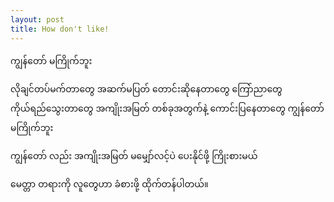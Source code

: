 ```yaml
---
layout: post
title: How don't like!
---
```

ကျွန်တော် မကြိုက်ဘူး

လိုချင်တပ်မက်တာတွေ
အဆက်မပြတ် တောင်းဆိုနေတာတွေ
ကြော်ညာတွေ
ကိုယ်ရည်သွေးတာတွေ
အကျိုးအမြတ် တစ်ခုအတွက်နဲ့ ကောင်းပြနေတာတွေ
ကျွန်တော် မကြိုက်ဘူး

ကျွန်တော် လည်း အကျိုးအမြတ် မမျှော်လင့်ပဲ ပေးနိုင်ဖို့ ကြိုးစားမယ်

မေတ္တာ တရားကို လူတွေဟာ ခံစားဖို့ ထိုက်တန်ပါတယ်။